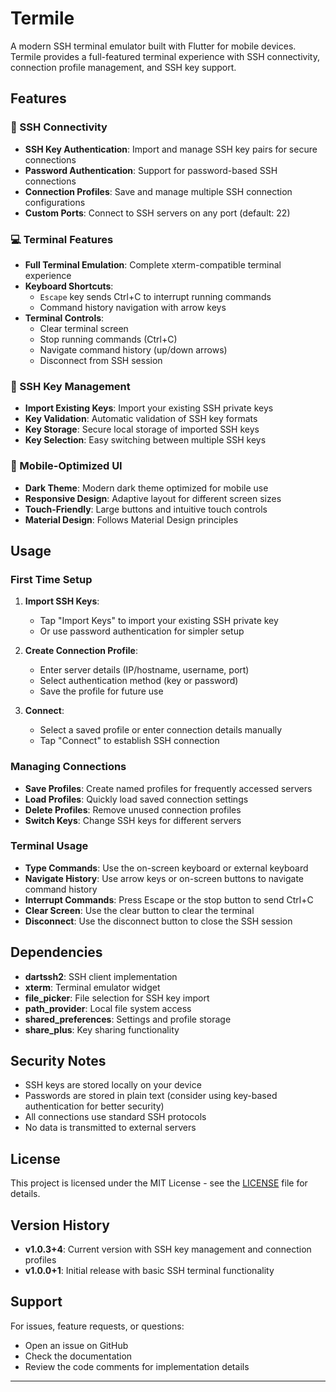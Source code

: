 # Termile

A modern SSH terminal emulator built with Flutter for mobile devices. Termile provides a full-featured terminal experience with SSH connectivity, connection profile management, and SSH key support.

## Features

### 🔐 SSH Connectivity

- **SSH Key Authentication**: Import and manage SSH key pairs for secure connections
- **Password Authentication**: Support for password-based SSH connections
- **Connection Profiles**: Save and manage multiple SSH connection configurations
- **Custom Ports**: Connect to SSH servers on any port (default: 22)

### 💻 Terminal Features

- **Full Terminal Emulation**: Complete xterm-compatible terminal experience
- **Keyboard Shortcuts**:
  - `Escape` key sends Ctrl+C to interrupt running commands
  - Command history navigation with arrow keys
- **Terminal Controls**:
  - Clear terminal screen
  - Stop running commands (Ctrl+C)
  - Navigate command history (up/down arrows)
  - Disconnect from SSH session

### 🔑 SSH Key Management

- **Import Existing Keys**: Import your existing SSH private keys
- **Key Validation**: Automatic validation of SSH key formats
- **Key Storage**: Secure local storage of imported SSH keys
- **Key Selection**: Easy switching between multiple SSH keys

### 📱 Mobile-Optimized UI

- **Dark Theme**: Modern dark theme optimized for mobile use
- **Responsive Design**: Adaptive layout for different screen sizes
- **Touch-Friendly**: Large buttons and intuitive touch controls
- **Material Design**: Follows Material Design principles

## Usage

### First Time Setup

1. **Import SSH Keys**:

   - Tap "Import Keys" to import your existing SSH private key
   - Or use password authentication for simpler setup

2. **Create Connection Profile**:

   - Enter server details (IP/hostname, username, port)
   - Select authentication method (key or password)
   - Save the profile for future use

3. **Connect**:
   - Select a saved profile or enter connection details manually
   - Tap "Connect" to establish SSH connection

### Managing Connections

- **Save Profiles**: Create named profiles for frequently accessed servers
- **Load Profiles**: Quickly load saved connection settings
- **Delete Profiles**: Remove unused connection profiles
- **Switch Keys**: Change SSH keys for different servers

### Terminal Usage

- **Type Commands**: Use the on-screen keyboard or external keyboard
- **Navigate History**: Use arrow keys or on-screen buttons to navigate command history
- **Interrupt Commands**: Press Escape or the stop button to send Ctrl+C
- **Clear Screen**: Use the clear button to clear the terminal
- **Disconnect**: Use the disconnect button to close the SSH session

## Dependencies

- **dartssh2**: SSH client implementation
- **xterm**: Terminal emulator widget
- **file_picker**: File selection for SSH key import
- **path_provider**: Local file system access
- **shared_preferences**: Settings and profile storage
- **share_plus**: Key sharing functionality

## Security Notes

- SSH keys are stored locally on your device
- Passwords are stored in plain text (consider using key-based authentication for better security)
- All connections use standard SSH protocols
- No data is transmitted to external servers

## License

This project is licensed under the MIT License - see the [LICENSE](LICENSE) file for details.

## Version History

- **v1.0.3+4**: Current version with SSH key management and connection profiles
- **v1.0.0+1**: Initial release with basic SSH terminal functionality

## Support

For issues, feature requests, or questions:

- Open an issue on GitHub
- Check the documentation
- Review the code comments for implementation details

---
